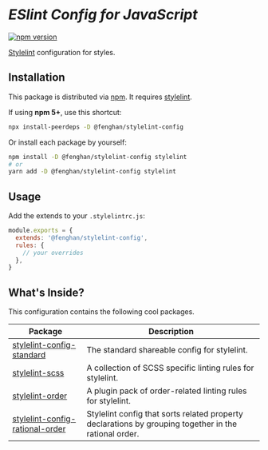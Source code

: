 # <em><b>ESlint Config for JavaScript</b></em>

[![npm version](https://img.shields.io/npm/v/@fenghan/stylelint-config?style=flat-square)](https://www.npmjs.com/package/@fenghan/stylelint-config)

[Stylelint](https://stylelint.io/) configuration for styles.

## Installation

This package is distributed via [npm](https://www.npmjs.com/package/@fenghan/stylelint-config). It requires [stylelint](https://github.com/stylelint/stylelint).

If using **npm 5+**, use this shortcut:

```sh
npx install-peerdeps -D @fenghan/stylelint-config
```

Or install each package by yourself:

```sh
npm install -D @fenghan/stylelint-config stylelint
# or
yarn add -D @fenghan/stylelint-config stylelint
```

## Usage

Add the extends to your `.stylelintrc.js`:

```js
module.exports = {
  extends: '@fenghan/stylelint-config',
  rules: {
    // your overrides
  },
}
```

## What's Inside?

This configuration contains the following cool packages.

| Package                                                                                          | Description                                                                                           |
| ------------------------------------------------------------------------------------------------ | ----------------------------------------------------------------------------------------------------- |
| [stylelint-config-standard](https://github.com/stylelint/stylelint-config-standard)              | The standard shareable config for stylelint.                                                          |
| [stylelint-scss](https://github.com/kristerkari/stylelint-scss)                                  | A collection of SCSS specific linting rules for stylelint.                                            |
| [stylelint-order](https://github.com/hudochenkov/stylelint-order)                                | A plugin pack of order-related linting rules for stylelint.                                           |
| [stylelint-config-rational-order](https://github.com/constverum/stylelint-config-rational-order) | Stylelint config that sorts related property declarations by grouping together in the rational order. |

